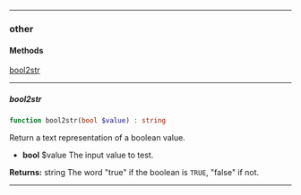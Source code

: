 ------
### other
#### Methods
[bool2str](#bool2str)

------
##### bool2str
```php
function bool2str(bool $value) : string
```
Return a text representation of a boolean value.

- **bool** $value The input value to test.

**Returns:**  string The word "true" if the boolean is `TRUE`, "false" if not.


------
